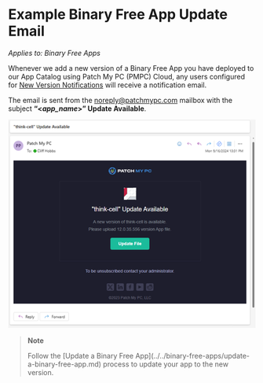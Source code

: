# Example Binary Free App Update Email

_Applies to: Binary Free Apps_

Whenever we add a new version of a Binary Free App you have deployed to our App Catalog using Patch My PC (PMPC) Cloud, any users configured for [New Version Notifications](https://docs.patchmypc.com/patch-my-pc-cloud/binary-free-apps/manage-new-version-notifications-for-a-binary-free-app) will receive a notification email.

The email is sent from the [noreply@patchmypc.com](mailto:noreply@patchmypc.com) mailbox with the subject <strong>“<</strong>_<strong>app\_name</strong>_<strong>>” Update Available</strong>.

![Example of the Email Notification when a Binary Free App needs an update](/_images/image-(400).png "Example of the Email Notification when a Binary Free App needs an update")

<blockquote class="wp-block-quote">
<p><strong>Note</strong></p>
<p>Follow the [Update a Binary Free App](../../binary-free-apps/update-a-binary-free-app.md) process to update your app to the new version.</p>
</blockquote>